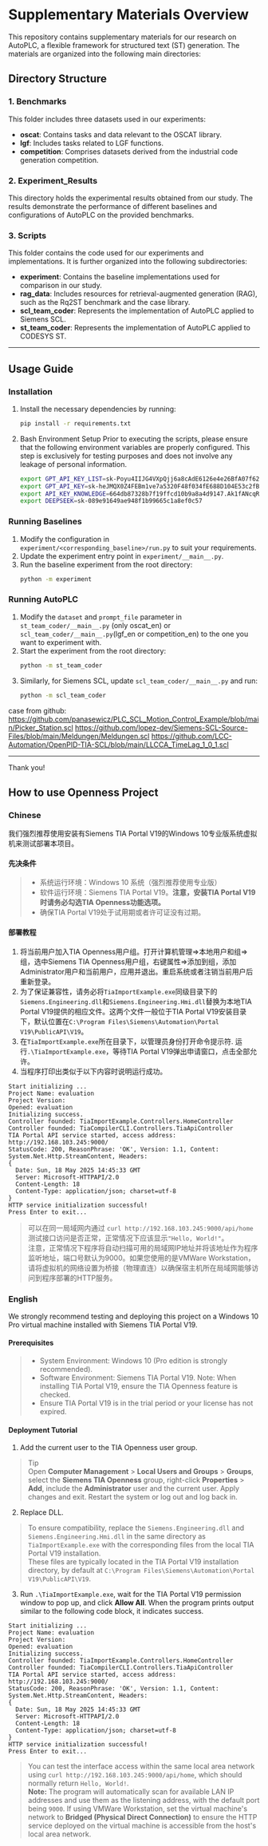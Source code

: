 # Supplementary Materials Overview

This repository contains supplementary materials for our research on AutoPLC, a flexible framework for structured text (ST) generation. The materials are organized into the following main directories:

## Directory Structure

### 1. **Benchmarks**
This folder includes three datasets used in our experiments:
- **oscat**: Contains tasks and data relevant to the OSCAT library.
- **lgf**: Includes tasks related to LGF functions.
- **competition**: Comprises datasets derived from the industrial code generation competition.

### 2. **Experiment_Results**
This directory holds the experimental results obtained from our study. The results demonstrate the performance of different baselines and configurations of AutoPLC on the provided benchmarks.

### 3. **Scripts**
This folder contains the code used for our experiments and implementations. It is further organized into the following subdirectories:

- **experiment**: Contains the baseline implementations used for comparison in our study.
- **rag_data**: Includes resources for retrieval-augmented generation (RAG), such as the Rq2ST benchmark and the case library.
- **scl_team_coder**: Represents the implementation of AutoPLC applied to Siemens SCL.
- **st_team_coder**: Represents the implementation of AutoPLC applied to CODESYS ST.

---

## Usage Guide

### Installation
1. Install the necessary dependencies by running:
   ```bash
   pip install -r requirements.txt
   ```
2. Bash Environment Setup
Prior to executing the scripts, please ensure that the following environment variables are properly configured. This step is exclusively for testing purposes and does not involve any leakage of personal information. 

   ```bash
   export GPT_API_KEY_LIST=sk-Poyu4IIJG4VXpQjj6a8cAdE6126e4e26BfA07f62Cb8cDd07,sk-le8JA4P1jeeltzcm6756F97d39A343339405F5Ca09Ef2957
   export GPT_API_KEY=sk-heJMQX0Z4FEBm1ve7a5320F48f034fE688D104E53c2fBe45
   export API_KEY_KNOWLEDGE=664db87328b7f19ffcd10b9a8a4d9147.Ak1fANcqRx4CJPC0
   export DEEPSEEK=sk-089e91649ae948f1b99665c1a8ef0c57
   ```

### Running Baselines
1. Modify the configuration in `experiment/<corresponding_baseline>/run.py` to suit your requirements.
2. Update the experiment entry point in `experiment/__main__.py`.
3. Run the baseline experiment from the root directory:
   ```bash
   python -m experiment
   ```

### Running AutoPLC
1. Modify the `dataset` and `prompt_file` parameter in `st_team_coder/__main__.py` (only oscat_en) or `scl_team_coder/__main__.py`(lgf_en or competition_en) to the one you want to experiment with.
2. Start the experiment from the root directory:
   ```bash
   python -m st_team_coder
   ```
3. Similarly, for Siemens SCL, update `scl_team_coder/__main__.py` and run:
   ```bash
   python -m scl_team_coder
   ```

case from github:
https://github.com/panasewicz/PLC_SCL_Motion_Control_Example/blob/main/Picker_Station.scl
https://github.com/lopez-dev/Siemens-SCL-Source-Files/blob/main/Meldungen/Meldungen.scl
https://github.com/LCC-Automation/OpenPID-TIA-SCL/blob/main/LLCCA_TimeLag_1_0_1.scl

---

Thank you!


## How to use Openness Project

### Chinese

我们强烈推荐使用安装有Siemens TIA Portal V19的Windows 10专业版系统虚拟机来测试部署本项目。

#### 先决条件

> * 系统运行环境：Windows 10 系统（强烈推荐使用专业版）
> * 软件运行环境：Siemens TIA Portal V19。**注意，安装TIA Portal V19时请务必勾选TIA Openness功能选项。**
> * 确保TIA Portal V19处于试用期或者许可证没有过期。

#### 部署教程

1. 将当前用户加入TIA Openness用户组。打开计算机管理=>本地用户和组=>组，选中Siemens TIA Openness用户组，右键属性=>添加到组，添加Administrator用户和当前用户，应用并退出。重启系统或者注销当前用户后重新登录。
2. 为了保证兼容性，请务必将`TiaImportExample.exe`同级目录下的`Siemens.Engineering.dll`和`Siemens.Engineering.Hmi.dll`替换为本地TIA Portal V19提供的相应文件。这两个文件一般位于TIA Portal V19安装目录下，默认位置在`C:\Program Files\Siemens\Automation\Portal V19\PublicAPI\V19`。
3. 在`TiaImportExample.exe`所在目录下，以管理员身份打开命令提示符. 运行`.\TiaImportExample.exe`，等待TIA Portal V19弹出申请窗口，点击全部允许。
4. 当程序打印出类似于以下内容时说明运行成功。

```
Start initializing ...
Project Name: evaluation
Project Version:
Opened: evaluation
Initializing success.
Controller founded: TiaImportExample.Controllers.HomeController
Controller founded: TiaCompilerCLI.Controllers.TiaApiController
TIA Portal API service started, access address: http://192.168.103.245:9000/
StatusCode: 200, ReasonPhrase: 'OK', Version: 1.1, Content: System.Net.Http.StreamContent, Headers:
{
  Date: Sun, 18 May 2025 14:45:33 GMT
  Server: Microsoft-HTTPAPI/2.0
  Content-Length: 18
  Content-Type: application/json; charset=utf-8
}
HTTP service initialization successful!
Press Enter to exit...
```

> 可以在同一局域网内通过 `curl http://192.168.103.245:9000/api/home` 测试接口访问是否正常，正常情况下应该显示`"Hello, World!"`。  
> 注意，正常情况下程序将自动扫描可用的局域网IP地址并将该地址作为程序监听地址，端口号默认为9000。如果您使用的是VMWare Workstation，请将虚拟机的网络设置为桥接（物理直连）以确保宿主机所在局域网能够访问到程序部署的HTTP服务。

### English

We strongly recommend testing and deploying this project on a Windows 10 Pro virtual machine installed with Siemens TIA Portal V19.

#### Prerequisites

> * System Environment: Windows 10 (Pro edition is strongly recommended).
> * Software Environment: Siemens TIA Portal V19. Note: When installing TIA Portal V19, ensure the TIA Openness feature is checked.
> * Ensure TIA Portal V19 is in the trial period or your license has not expired.

#### Deployment Tutorial

1. Add the current user to the TIA Openness user group.
> Tip  
> Open **Computer Management** > **Local Users and Groups** > **Groups**, select the **Siemens TIA Openness** group, right-click **Properties** > **Add**, include the **Administrator** user and the current user. Apply changes and exit. Restart the system or log out and log back in.  
2. Replace DLL.
> To ensure compatibility, replace the `Siemens.Engineering.dll` and `Siemens.Engineering.Hmi.dll` in the same directory as `TiaImportExample.exe` with the corresponding files from the local TIA Portal V19 installation.  
> These files are typically located in the TIA Portal V19 installation directory, by default at `C:\Program Files\Siemens\Automation\Portal V19\PublicAPI\V19`.  
3. Run `.\TiaImportExample.exe`, wait for the TIA Portal V19 permission window to pop up, and click **Allow All**. When the program prints output similar to the following code block, it indicates success. 

```
Start initializing ...
Project Name: evaluation
Project Version:
Opened: evaluation
Initializing success.
Controller founded: TiaImportExample.Controllers.HomeController
Controller founded: TiaCompilerCLI.Controllers.TiaApiController
TIA Portal API service started, access address: http://192.168.103.245:9000/
StatusCode: 200, ReasonPhrase: 'OK', Version: 1.1, Content: System.Net.Http.StreamContent, Headers:
{
  Date: Sun, 18 May 2025 14:45:33 GMT
  Server: Microsoft-HTTPAPI/2.0
  Content-Length: 18
  Content-Type: application/json; charset=utf-8
}
HTTP service initialization successful!
Press Enter to exit...
```

> You can test the interface access within the same local area network using `curl http://192.168.103.245:9000/api/home`, which should normally return `Hello, World!`.  
> **Note:** The program will automatically scan for available LAN IP addresses and use them as the listening address, with the default port being `9000`. If using VMWare Workstation, set the virtual machine's network to **Bridged (Physical Direct Connection)** to ensure the HTTP service deployed on the virtual machine is accessible from the host's local area network.